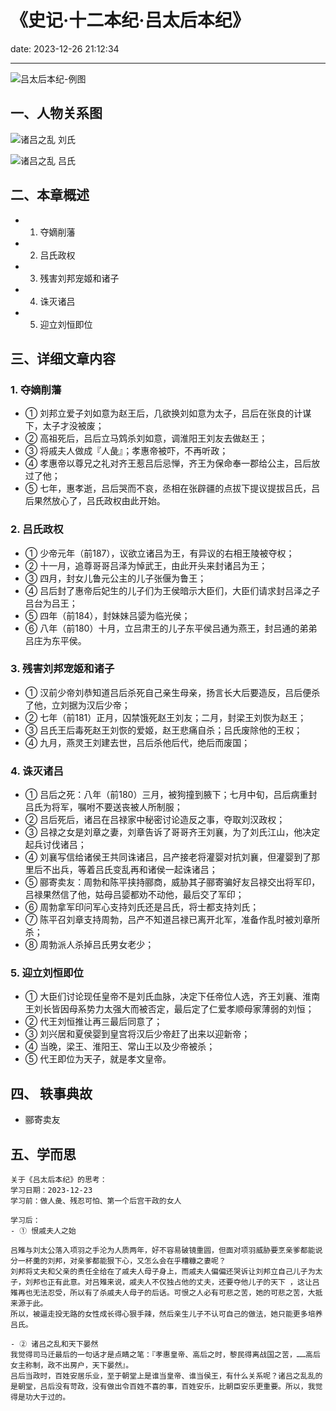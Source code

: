 # 《史记·十二本纪·吕太后本纪》
date: 2023-12-26 21:12:34

---

![吕太后本纪-例图](https://s11.ax1x.com/2023/12/28/piqyTfI.png)

## 一、人物关系图

![诸吕之乱 刘氏](https://s11.ax1x.com/2023/12/26/pibfSIg.png)

![诸吕之乱 吕氏](https://s11.ax1x.com/2023/12/26/pibf9iQ.png)

## 二、本章概述

- 1. 夺嫡削藩
- 2. 吕氏政权
- 3. 残害刘邦宠姬和诸子
- 4. 诛灭诸吕
- 5. 迎立刘恒即位

## 三、详细文章内容

### 1. 夺嫡削藩
- ① 刘邦立爱子刘如意为赵王后，几欲换刘如意为太子，吕后在张良的计谋下，太子才没被废；
- ② 高祖死后，吕后立马鸩杀刘如意，调淮阳王刘友去做赵王；
- ③ 将戚夫人做成『人彘』；孝惠帝被吓，不再听政；
- ④ 孝惠帝以尊兄之礼对齐王惹吕后忌惮，齐王为保命奉一郡给公主，吕后放过了他；
- ⑤ 七年，惠孝逝，吕后哭而不哀，丞相在张辟疆的点拔下提议提拔吕氏，吕后果然放心了，吕氏政权由此开始。

### 2. 吕氏政权
- ① 少帝元年（前187），议欲立诸吕为王，有异议的右相王陵被夺权；
- ② 十一月，追尊哥哥吕泽为悼武王，由此开头来封诸吕为王；
- ③ 四月，封女儿鲁元公主的儿子张偃为鲁王；
- ④ 吕后封了惠帝后妃生的儿子们为王侯暗示大臣们，大臣们请求封吕泽之子吕台为吕王；
- ⑤ 四年（前184），封妹妹吕媭为临光侯；
- ⑥ 八年（前180）十月，立吕肃王的儿子东平侯吕通为燕王，封吕通的弟弟吕庄为东平侯。

### 3. 残害刘邦宠姬和诸子
- ① 汉前少帝刘恭知道吕后杀死自己亲生母亲，扬言长大后要造反，吕后便杀了他，立刘据为汉后少帝；
- ② 七年（前181）正月，囚禁饿死赵王刘友；二月，封梁王刘恢为赵王；
- ③ 吕氏王后毒死赵王刘恢的爱姬，赵王悲痛自杀；吕氏废除他的王权；
- ④ 九月，燕灵王刘建去世，吕后杀他后代，绝后而废国；

### 4. 诛灭诸吕
- ① 吕后之死：八年（前180）三月，被狗撞到腋下；七月中旬，吕后病重封吕氏为将军，嘱咐不要送丧被人所制服；
- ② 吕后死后，诸吕在吕禄家中秘密讨论造反之事，夺取刘汉政权；
- ③ 吕禄之女是刘章之妻，刘章告诉了哥哥齐王刘襄，为了刘氏江山，他决定起兵讨伐诸吕；
- ④ 刘襄写信给诸侯王共同诛诸吕，吕产接老将灌婴对抗刘襄，但灌婴到了那里后不出兵，等着吕氏变乱再和诸侯一起诛诸吕；
- ⑤ 郦寄卖友：周勃和陈平挟持郦商，威胁其子郦寄骗好友吕禄交出将军印，吕禄果然信了他，姑母吕媭都劝不动他，最后交了军印；
- ⑥ 周勃拿军印问军心支持刘氏还是吕氏，将士都支持刘氏；
- ⑦ 陈平召刘章支持周勃，吕产不知道吕禄已离开北军，准备作乱时被刘章所杀；
- ⑧ 周勃派人杀掉吕氏男女老少；

### 5. 迎立刘恒即位
- ① 大臣们讨论现任皇帝不是刘氏血脉，决定下任帝位人选，齐王刘襄、淮南王刘长皆因母系势力太强大而被否定，最后定了仁爱孝顺母家薄弱的刘恒；
- ② 代王刘恒推让再三最后同意了；
- ③ 刘兴居和夏侯婴到皇宫将汉后少帝赶了出来以迎新帝；
- ④ 当晚，梁王、淮阳王、常山王以及少帝被杀；
- ⑤ 代王即位为天子，就是孝文皇帝。


## 四、 轶事典故

- 郦寄卖友

## 五、学而思

```
关于《吕太后本纪》的思考：
学习日期：2023-12-23
学习前：做人彘、残忍可怕、第一个后宫干政的女人

学习后：
- ① 恨戚夫人之始

吕雉与刘太公落入项羽之手沦为人质两年，好不容易破镜重圆，但面对项羽威胁要烹亲爹都能说分一杯羹的刘邦，对亲爹都能狠下心，又怎么会在乎糟糠之妻呢？
刘邦将丈夫和父亲的责任全给在了戚夫人母子身上，而戚夫人偏偏还哭诉让刘邦立自己儿子为太子，刘邦也正有此意。对吕雉来说，戚夫人不仅独占他的丈夫，还要夺他儿子的天下 ，这让吕雉再也无法忍受，所以有了杀戚夫人母子的后话。可恨之人必有可悲之苦，她的可悲之苦，大抵来源于此。
所以，被逼走投无路的女性成长得心狠手辣，然后亲生儿子不认可自己的做法，她只能更多培养吕氏。

- ② 诸吕之乱和天下晏然
我觉得司马迁最后的一句话才是点睛之笔：『孝惠皇帝、高后之时，黎民得离战国之苦，……高后女主称制，政不出房户，天下晏然』。
吕后当政时，百姓安居乐业，至于朝堂上是谁当皇帝、谁当侯王，有什么关系呢？诸吕之乱乱的是朝堂，吕后没有苛政，没有做出令百姓不喜的事，百姓安乐，比朝臣安乐更重要。所以，我觉得是功大于过的。
```
